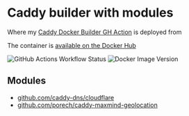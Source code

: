 # Caddy builder with modules
Where my [Caddy Docker Builder GH Action](https://github.com/Zoobdude/caddy-docker-builder) is deployed from

The container is [available on the Docker Hub](https://hub.docker.com/repository/docker/zoobdude/caddy)

![GitHub Actions Workflow Status](https://img.shields.io/github/actions/workflow/status/zoobdude/caddy-builder-with-modules/main.yml)
![Docker Image Version](https://img.shields.io/docker/v/zoobdude/caddy)


## Modules
* [github.com/caddy-dns/cloudflare](github.com/caddy-dns/cloudflare)
* [github.com/porech/caddy-maxmind-geolocation](github.com/porech/caddy-maxmind-geolocation)

